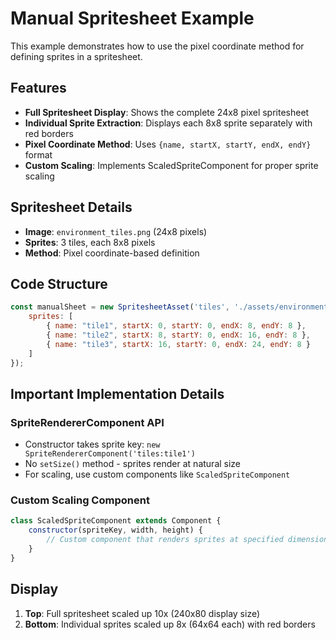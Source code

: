 # Manual Spritesheet Example

This example demonstrates how to use the pixel coordinate method for defining sprites in a spritesheet.

## Features

- **Full Spritesheet Display**: Shows the complete 24x8 pixel spritesheet
- **Individual Sprite Extraction**: Displays each 8x8 sprite separately with red borders
- **Pixel Coordinate Method**: Uses `{name, startX, startY, endX, endY}` format
- **Custom Scaling**: Implements ScaledSpriteComponent for proper sprite scaling

## Spritesheet Details

- **Image**: `environment_tiles.png` (24x8 pixels)
- **Sprites**: 3 tiles, each 8x8 pixels
- **Method**: Pixel coordinate-based definition

## Code Structure

```javascript
const manualSheet = new SpritesheetAsset('tiles', './assets/environment_tiles.png', {
    sprites: [
        { name: "tile1", startX: 0, startY: 0, endX: 8, endY: 8 },
        { name: "tile2", startX: 8, startY: 0, endX: 16, endY: 8 },
        { name: "tile3", startX: 16, startY: 0, endX: 24, endY: 8 }
    ]
});
```

## Important Implementation Details

### SpriteRendererComponent API
- Constructor takes sprite key: `new SpriteRendererComponent('tiles:tile1')`
- No `setSize()` method - sprites render at natural size
- For scaling, use custom components like `ScaledSpriteComponent`

### Custom Scaling Component
```javascript
class ScaledSpriteComponent extends Component {
    constructor(spriteKey, width, height) {
        // Custom component that renders sprites at specified dimensions
    }
}
```

## Display

1. **Top**: Full spritesheet scaled up 10x (240x80 display size)
2. **Bottom**: Individual sprites scaled up 8x (64x64 each) with red borders

